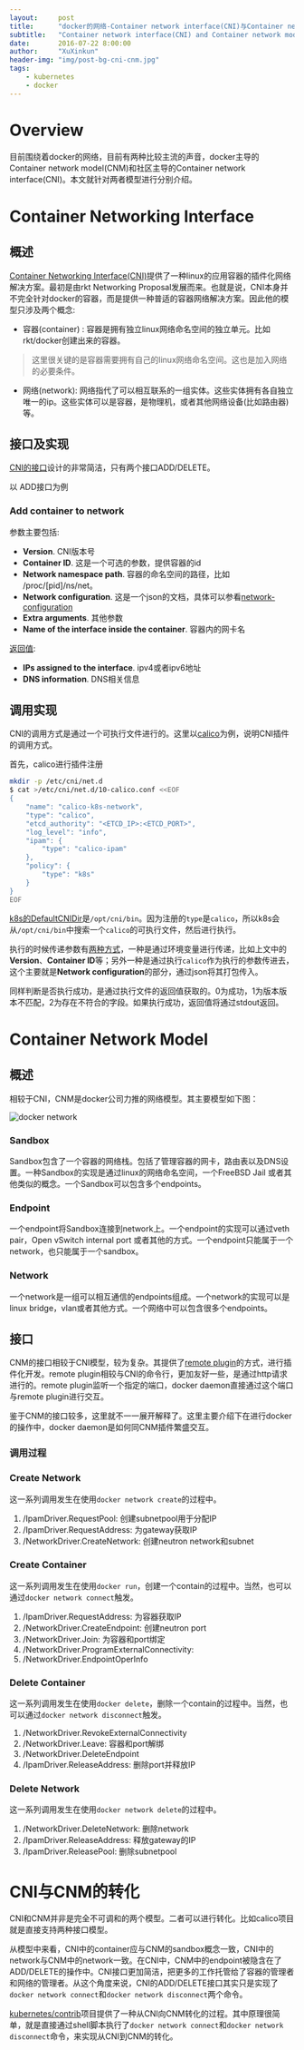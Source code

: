 ```yaml
---
layout:     post
title:      "docker的网络-Container network interface(CNI)与Container network model(CNM)"
subtitle:   "Container network interface(CNI) and Container network model(CNM)"
date:       2016-07-22 8:00:00
author:     "XuXinkun"
header-img: "img/post-bg-cni-cnm.jpg"
tags:
    - kubernetes
    - docker
---
```


# Overview

目前围绕着docker的网络，目前有两种比较主流的声音，docker主导的Container network model(CNM)和社区主导的Container network interface(CNI)。本文就针对两者模型进行分别介绍。

# Container Networking Interface

## 概述

[Container Networking Interface(CNI)](https://github.com/containernetworking/cni)提供了一种linux的应用容器的插件化网络解决方案。最初是由rkt Networking Proposal发展而来。也就是说，CNI本身并不完全针对docker的容器，而是提供一种普适的容器网络解决方案。因此他的模型只涉及两个概念:

- 容器(container) : 容器是拥有独立linux网络命名空间的独立单元。比如rkt/docker创建出来的容器。

> 这里很关键的是容器需要拥有自己的linux网络命名空间。这也是加入网络的必要条件。

- 网络(network): 网络指代了可以相互联系的一组实体。这些实体拥有各自独立唯一的ip。这些实体可以是容器，是物理机，或者其他网络设备(比如路由器)等。

## 接口及实现

[CNI的接口](https://github.com/containernetworking/cni/blob/master/SPEC.md)设计的非常简洁，只有两个接口ADD/DELETE。

以 ADD接口为例

### Add container to network

参数主要包括:

- **Version**. CNI版本号 
- **Container ID**. 这是一个可选的参数，提供容器的id
- **Network namespace path**.  容器的命名空间的路径，比如 /proc/[pid]/ns/net。
- **Network configuration**.  这是一个json的文档，具体可以参看[network-configuration](https://github.com/containernetworking/cni/blob/master/SPEC.md#network-configuration)
- **Extra arguments**. 其他参数
- **Name of the interface inside the container**. 容器内的网卡名

[返回值](https://github.com/containernetworking/cni/blob/master/SPEC.md#result):

- **IPs assigned to the interface**. ipv4或者ipv6地址
- **DNS information**. DNS相关信息

## 调用实现

CNI的调用方式是通过一个可执行文件进行的。这里以[calico](https://github.com/projectcalico/calico-containers/blob/master/docs/cni/kubernetes/KubernetesIntegration.md)为例，说明CNI插件的调用方式。

首先，calico进行插件注册

```sh
mkdir -p /etc/cni/net.d
$ cat >/etc/cni/net.d/10-calico.conf <<EOF
{
    "name": "calico-k8s-network",
    "type": "calico",
    "etcd_authority": "<ETCD_IP>:<ETCD_PORT>",
    "log_level": "info",
    "ipam": {
        "type": "calico-ipam"
    },
    "policy": {
        "type": "k8s"
    }
}
EOF
```


[k8s的DefaultCNIDir](https://github.com/kubernetes/kubernetes/blob/v1.2.0/pkg/kubelet/network/cni/cni.go#L36)是`/opt/cni/bin`。因为注册的`type`是`calico`，所以k8s会从`/opt/cni/bin`中搜索一个`calico`的可执行文件，然后进行执行。

执行的时候传递参数有[两种方式](https://github.com/containernetworking/cni/blob/master/SPEC.md#parameters)，一种是通过环境变量进行传递，比如上文中的**Version**、**Container ID**等；另外一种是通过执行`calico`作为执行的参数传进去，这个主要就是**Network configuration**的部分，通过json将其打包传入。

同样判断是否执行成功，是通过执行文件的返回值获取的。0为成功，1为版本版本不匹配，2为存在不符合的字段。如果执行成功，返回值将通过stdout返回。

# Container Network Model

## 概述

相较于CNI，CNM是docker公司力推的网络模型。其主要模型如下图：

![docker network](http://xuxinkun.github.io/img/kuryr/docker_network.png)

### Sandbox

Sandbox包含了一个容器的网络栈。包括了管理容器的网卡，路由表以及DNS设置。一种Sandbox的实现是通过linux的网络命名空间，一个FreeBSD Jail 或者其他类似的概念。一个Sandbox可以包含多个endpoints。

### Endpoint

一个endpoint将Sandbox连接到network上。一个endpoint的实现可以通过veth pair，Open vSwitch internal port 或者其他的方式。一个endpoint只能属于一个network，也只能属于一个sandbox。

### Network

一个network是一组可以相互通信的endpoints组成。一个network的实现可以是linux bridge，vlan或者其他方式。一个网络中可以包含很多个endpoints。

## 接口

CNM的接口相较于CNI模型，较为复杂。其提供了[remote plugin](https://github.com/docker/libnetwork/blob/master/docs/remote.md)的方式，进行插件化开发。remote plugin相较与CNI的命令行，更加友好一些，是通过http请求进行的。remote plugin监听一个指定的端口，docker daemon直接通过这个端口与remote plugin进行交互。

鉴于CNM的接口较多，这里就不一一展开解释了。这里主要介绍下在进行docker的操作中，docker daemon是如何同CNM插件繁盛交互。

### 调用过程

### Create Network

这一系列调用发生在使用`docker network create`的过程中。

1. /IpamDriver.RequestPool: 创建subnetpool用于分配IP
2. /IpamDriver.RequestAddress: 为gateway获取IP
3. /NetworkDriver.CreateNetwork: 创建neutron network和subnet

### Create Container

这一系列调用发生在使用`docker run`，创建一个contain的过程中。当然，也可以通过`docker network connect`触发。

1. /IpamDriver.RequestAddress: 为容器获取IP
2. /NetworkDriver.CreateEndpoint: 创建neutron port
3. /NetworkDriver.Join: 为容器和port绑定
4. /NetworkDriver.ProgramExternalConnectivity:
5. /NetworkDriver.EndpointOperInfo

### Delete Container

这一系列调用发生在使用`docker delete`，删除一个contain的过程中。当然，也可以通过`docker network disconnect`触发。

1. /NetworkDriver.RevokeExternalConnectivity
2. /NetworkDriver.Leave: 容器和port解绑
3. /NetworkDriver.DeleteEndpoint
4. /IpamDriver.ReleaseAddress: 删除port并释放IP

### Delete Network

这一系列调用发生在使用`docker network delete`的过程中。

1. /NetworkDriver.DeleteNetwork: 删除network
2. /IpamDriver.ReleaseAddress: 释放gateway的IP
3. /IpamDriver.ReleasePool: 删除subnetpool


# CNI与CNM的转化

CNI和CNM并非是完全不可调和的两个模型。二者可以进行转化。比如calico项目就是直接支持两种接口模型。

从模型中来看，CNI中的container应与CNM的sandbox概念一致，CNI中的network与CNM中的network一致。在CNI中，CNM中的endpoint被隐含在了ADD/DELETE的操作中。CNI接口更加简洁，把更多的工作托管给了容器的管理者和网络的管理者。从这个角度来说，CNI的ADD/DELETE接口其实只是实现了`docker network connect`和`docker network disconnect`两个命令。

[kubernetes/contrib](https://github.com/kubernetes/contrib/tree/master/cni-plugins/to_docker)项目提供了一种从CNI向CNM转化的过程。其中原理很简单，就是直接通过shell脚本执行了`docker network connect`和`docker network disconnect`命令，来实现从CNI到CNM的转化。

